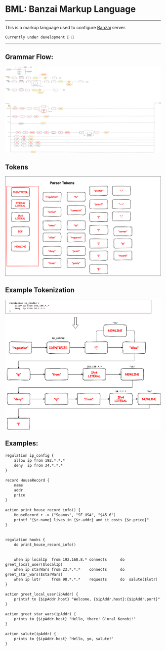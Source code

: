 # BML: Banzai Markup Language
---
This is a markup language used to configure [Banzai](https://github.com/egehurturk/Banzai.git) server. 


```
Currently under development 🤭 🎃
```
---


## Grammar Flow:
![Image](./extern/banz-grammar.png)

## Tokens
![Tokens](./extern/banz-tokens.png)

## Example Tokenization
![Example](./extern/banz-example.png)

## Examples:

```banz
regulation ip_config {
	allow ip from 192.*.*.*
	deny  ip from 34.*.*.*
}

record HouseRecord {
	name
	addr
	price
}

action print_house_record_info() {
	HouseRecord r -> ("Seamus", "SF USA", "$45.6")
	printf "{$r.name} lives in {$r.addr} and it costs {$r.price}"
}


regulation hooks {
	do print_house_record_info()


	when ip localIp  from 192.168.8.* connects  	do  greet_local_user($localIp)
	when ip starWars from 23.*.*.*    connects      do  greet_star_wars($starWars)
	when ip lotr     from 98.*.*.*    requests      do  salute($lotr)
}

action greet_local_user(ipAddr) {
	printsf to {$ipAddr.host} "Welcome, {$ipAddr.host}:{$ipAddr.port}"
}

action greet_star_wars(ipAddr) {
	prints to {$ipAddr.host} "Hello, there! G'nral Kenobi!"
}

action salute(ipAddr) {
	prints to {$ipAddr.host} "Hello, yo, salute!"
}
```
